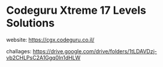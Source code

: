 # Codeguru Xtreme 17 Levels Solutions

website: https://cgx.codeguru.co.il/

challages: https://drive.google.com/drive/folders/1tLDAVDzj-vb2CHLPsC2A1Ggq0In1dHLW
